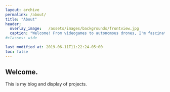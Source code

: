 ```yaml
---
layout: archive
permalink: /about/
title: "About"
header:
  overlay_image:   /assets/images/backgrounds/frontview.jpg
  caption: "Welcome! From videogames to autonomous drones, I'm fascinated by embodied intelligence."
#classes: wide

last_modified_at: 2019-06-11T11:22:24-05:00
toc: false
---
```

<h2>Welcome.</h2>

This is my blog and display of projects.
